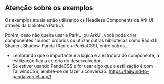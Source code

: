 ## Atenção sobre os exemplos

Os exemplos atuais estão utilizando os Headless Components da Ark UI através da biblioteca ParkUI.

Porém, caso não queira usar a ParkUI ou ArkUI, você pode criar componentes "puros" próprios ou utilizar outras bibliotecas como RadixUI, Shadcn, Shadow-Panda (Radix + PandaCSS), entre outros...

- Lembrando que o importante é a lógica e a estrutura do componente, a estilização fica a critério do desenvolvedor.
- Se estiver usando PandaCSS e for usar algo que a estilização é com TailwindCSS, lembre-se de fazer a conversão. (https://tailwind-to-panda.vercel.app/)
